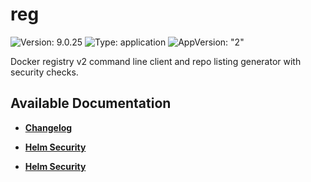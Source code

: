# reg

![Version: 9.0.25](https://img.shields.io/badge/Version-9.0.25-informational?style=flat-square) ![Type: application](https://img.shields.io/badge/Type-application-informational?style=flat-square) ![AppVersion: "2"](https://img.shields.io/badge/AppVersion-"2"-informational?style=flat-square)

Docker registry v2 command line client and repo listing generator with security checks.

## Available Documentation

- [**Changelog**](CHANGELOG)

- [**Helm Security**](container-security)

- [**Helm Security**](helm-security)

